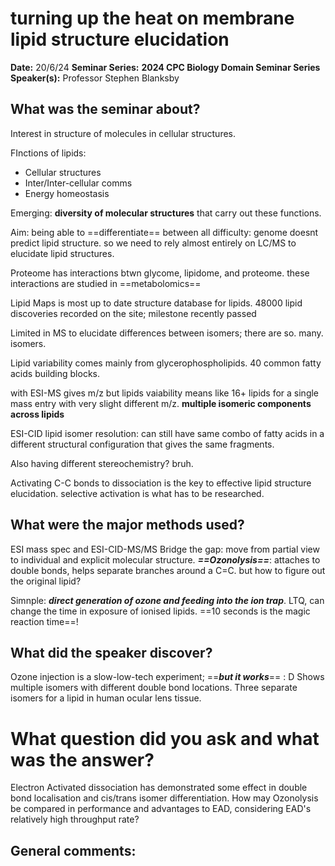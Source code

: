 # turning up the heat on membrane lipid structure elucidation

**Date:** 20/6/24
**Seminar Series:** **2024 CPC Biology Domain Seminar Series**
**Speaker(s):** Professor Stephen Blanksby

## What was the seminar about?
Interest in structure of molecules in cellular structures.

FInctions of lipids:
- Cellular structures
- Inter/Inter-cellular comms
- Energy homeostasis

Emerging: **diversity of molecular structures** that carry out these functions.

Aim: being able to ==differentiate== between all 
difficulty:
genome doesnt predict lipid structure. so we need to rely almost entirely on LC/MS to elucidate lipid structures.

Proteome has interactions btwn glycome, lipidome, and proteome. these interactions are studied in ==metabolomics== 

Lipid Maps is most up to date structure database for lipids.
48000 lipid discoveries recorded on the site; milestone recently passed

Limited in MS to elucidate differences between isomers; there are so. many. isomers.

Lipid variability comes mainly from glycerophospholipids.
40 common fatty acids building blocks.

with ESI-MS gives m/z but lipids vaiability means like 16+ lipids for a single mass entry with very slight different m/z. **multiple isomeric components across lipids**

ESI-CID lipid isomer resolution: can still have same combo of fatty acids in a different structural configuration that gives the same fragments.

Also having different stereochemistry? bruh.

Activating C-C bonds to dissociation is the key to effective lipid structure elucidation. selective activation is what has to be researched.

## What were the major methods used?
ESI mass spec and ESI-CID-MS/MS
Bridge the gap: move from partial view to individual and explicit molecular structure.
***==Ozonolysis==***: attaches to double bonds, helps separate branches around a C=C. but how to figure out the original lipid?

Simnple: ***direct generation of ozone and feeding into the ion trap***. LTQ, can change the time in exposure of ionised lipids. ==10 seconds is the magic reaction time==!






## What did the speaker discover?

Ozone injection is a slow-low-tech experiment; ==***but it works***== : D
Shows multiple isomers with different double bond locations. Three separate isomers for a lipid in human ocular lens tissue.


# What question did you ask and what was the answer?


Electron Activated dissociation has demonstrated some effect in double bond localisation and cis/trans isomer differentiation. How may Ozonolysis be compared in performance and advantages to EAD, considering EAD's relatively high throughput rate?



## General comments:
